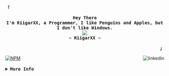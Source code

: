 <div align="justify">
<p align="left"><strong><samp>「</samp></strong></p>
    <p align="center">
        <samp>
            <b>
                Hey There
                <br>
                I'm RiigarXX, a Programmer, I like Penguins and Apples, but I don't like Windows.
            </b>
            <br>
                <img src="https://readme-typing-svg.herokuapp.com?font=Space+Mono&size=16&color=EBA0AC&background=45475A00&center=true&width=500&height=45&lines=I+code+beautiful+and+aesthetic+web+Applications." />
            <br>
            <b>
                ~ RiigarXX ~
            </b>
        </samp>
        </p>
    </p>
    <p align="right"><strong><samp>」</samp></strong></p>
    <a href="https://www.npmjs.com/~riigarxx">
        <img alt="NPM" title="NPM" src="https://img.shields.io/badge/npm-f38ba8?logo=npm"/>
    </a>
    <a align="right" href="https://www.linkedin.com/in/alvlopegar">
        <img align="right" alt="linkedin" title="Linkedin" src="https://img.shields.io/badge/linkedin-89b4fa?logo=linkedin"/>
    </a>
</div>
<br/>
<details>
    <summary><samp><b>More Info</b></samp></summary>
    <hr/>
    <p align="center">
        <samp>
            My Npm Top Packages
        </samp>
    </p>
    <p align="center">
        <a href="https://www.npmjs.com/package/hyper-statusbar?activeTab=versions">
            <img src="https://img.shields.io/npm/dt/hyper-statusbar?style=flat&logo=npm&label=hyper-statusbar&labelColor=f38ba8&color=eba0ac"/>
        </a>
    </p>
        
    
</details>

